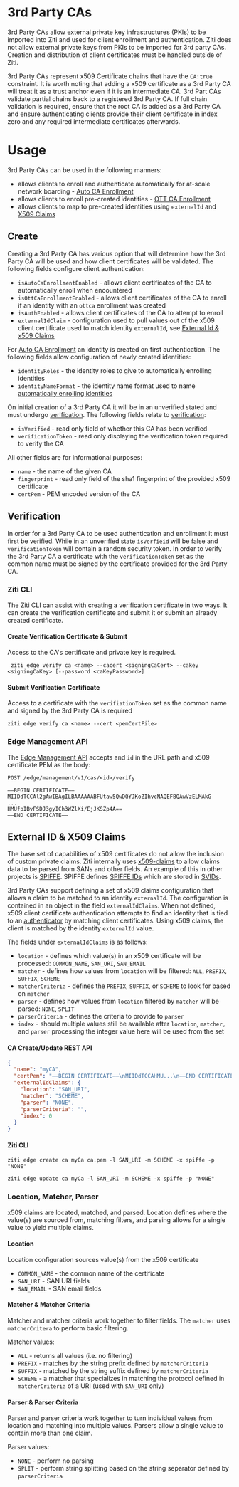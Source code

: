 # 3rd Party CAs

3rd Party CAs allow external private key infrastructures (PKIs) to be imported into Ziti and used for client enrollment
and authentication. Ziti does not allow external private keys from PKIs to be imported for 3rd party CAs. Creation and
distribution of client certificates must be handled outside of Ziti.

3rd Party CAs represent x509 Certificate chains that have the `CA:true` constraint. It is worth noting
that adding a x509 certificate as a 3rd Party CA will treat it as a trust anchor even if it is an intermediate CA.
3rd Part CAs validate partial chains back to a registered 3rd Party CA. If full chain validation is required, ensure
that the root CA is added as a 3rd Party CA and ensure authenticating clients provide their client certificate in
index zero and any required intermediate certificates afterwards.


# Usage 

3rd Party CAs can be used in the following manners:
- allows clients to enroll and authenticate automatically for at-scale network boarding - [Auto CA Enrollment](../enrollment#auto-ca-enrollment)
- allows clients to enroll pre-created identities - [OTT CA Enrollment](../enrollment#ott-ca-enrollment)
- allows clients to map to pre-created identities using `externalId` and [X509 Claims](#external-id--x509-claims)


## Create

Creating a 3rd Party CA has various option that will determine how the 3rd Party CA will be used and how client
certificates will be validated. The following fields configure client authentication:

- `isAutoCaEnrollmentEnabled` - allows client certificates of the CA to automatically enroll when encountered
- `isOttCaEnrollmentEnabled` - allows client certificates of the CA to enroll if an identity with an `ottca` enrollment was created
- `isAuthEnabled` - allows client certificates of the CA to attempt to enroll
- `externalIdClaim` - configuration used to pull values out of the x509 client certificate used to match identity `externalId`, see [External Id & x509 Claims](#external-id--x509-claims)



For [Auto CA Enrollment](../enrollment#auto-ca-enrollment) an identity is created on first authentication. 
The following fields allow configuration of newly created identities:

- `identityRoles` - the identity roles to give to automatically enrolling identities
- `identityNameFormat` - the identity name format used to name [automatically enrolling identities](../enrollment#auto-ca-enrollment)

On initial creation of a 3rd Party CA it will be in an unverified stated and must undergo [verification](#verification).
The following fields relate to [verification](#verification):

- `isVerified` - read only field of whether this CA has been verified
- `verificationToken` - read only displaying the verification token required to verify the CA

All other fields are for informational purposes:
- `name` - the name of the given CA
- `fingerprint` - read only field of the sha1 fingerprint of the provided x509 certificate
- `certPem` - PEM encoded version of the CA


## Verification 

In order for a 3rd Party CA to be used authentication and enrollment it must first be verified. While in an unverified
state `isVerfieid` will be false and `verificationToken` will contain a random security token. In order to verify
the 3rd Party CA a certificate with the `verificationToken` set as the common name must be signed by the certificate
provided for the 3rd Party CA.

### Ziti CLI

The Ziti CLI can assist with creating a verification certificate in two ways. It can create the verification certificate
and submit it or submit an already created certificate.

#### Create Verification Certificate & Submit

Access to the CA's certificate and private key is required.

` ziti edge verify ca <name> --cacert <signingCaCert> --cakey <signingCaKey> [--password <caKeyPassword>]`

#### Submit Verification Certificate

Access to a certificate with the `verifiationToken` set as the common name and signed by the 3rd Party CA is required

`ziti edge verify ca <name> --cert <pemCertFile>`

### Edge Management API

The [Edge Management API](/docs/reference/developer/api#edge-management-api) accepts and `id` in the URL path and x509 certificate PEM
as the body:

`POST /edge/management/v1/cas/<id>/verify`
```
—–BEGIN CERTIFICATE—–
MIIDdTCCAl2gAwIBAgILBAAAAAABFUtaw5QwDQYJKoZIhvcNAQEFBQAwVzELMAkG
...
HMUfpIBvFSDJ3gyICh3WZlXi/EjJKSZp4A==
—–END CERTIFICATE—–
```

## External ID & X509 Claims

The base set of capabilities of x509 certificates do not allow the inclusion of custom private claims. Ziti internally
uses [x509-claims](https://github.com/openziti/x509-claims) to allow claims data to be parsed from SANs and other
fields. An example of this in other projects is [SPIFFE](https://spiffe.io/). SPIFFE defines [SPIFFE IDs](https://spiffe.io/docs/latest/spiffe-about/spiffe-concepts/#spiffe-id)
which are stored in [SVIDs](https://spiffe.io/docs/latest/spiffe-about/spiffe-concepts/#spiffe-verifiable-identity-document-svid).

3rd Party CAs support defining a set of x509 claims configuration that allows a claim to be matched to an identity
`externalId`. The configuration is contained in an object in the field `externalIdClaims`. When not defined, x509
client certificate authentication attempts to find an identity that is tied to an [authenticator](./auth#authenticators) 
by matching client certificates. Using x509 claims, the client is matched by the identity `externalId` value.

The fields under `externalIdClaims` is as follows:

- `location` - defines which value(s) in an x509 certificate will be processed: `COMMON_NAME`, `SAN_URI`, `SAN_EMAIL`
- `matcher` - defines how values from `location` will be filtered: `ALL`, `PREFIX`, `SUFFIX`, `SCHEME`
- `matcherCriteria` - defines the `PREFIX`, `SUFFIX`, or `SCHEME` to look for based on `matcher`
- `parser` - defines how values from `location` filtered by `matcher` will be parsed: `NONE`, `SPLIT`
- `parserCriteria` - defines the criteria to provide to `parser`
- `index` - should multiple values still be available after `location`, `matcher,` and `parser` processing the integer value here will be used from the set

#### CA Create/Update REST API
```json
{
  "name": "myCA",
  "certPem": "—–BEGIN CERTIFICATE—–\nMIIDdTCCAHMU...\n—–END CERTIFICATE—–",
  "externalIdClaims": {
    "location": "SAN_URI",
    "matcher": "SCHEME",
    "parser": "NONE",
    "parserCriteria": "",
    "index": 0
  }
}
```
#### Ziti CLI

```
ziti edge create ca myCa ca.pem -l SAN_URI -m SCHEME -x spiffe -p "NONE"
```

```
ziti edge update ca myCa -l SAN_URI -m SCHEME -x spiffe -p "NONE"
```

### Location, Matcher, Parser

x509 claims are located, matched, and parsed. Location defines where the value(s) are sourced from, matching filters, 
and parsing allows for a single value to yield multiple claims.

#### Location

Location configuration sources value(s) from the x509 certificate

- `COMMON_NAME` - the common name of the certificate
- `SAN_URI` - SAN URI fields
- `SAN_EMAIL` - SAN email fields

#### Matcher & Matcher Criteria

Matcher and matcher criteria work together to filter fields. The `matcher` uses `matcherCritera` to perform basic
filtering.

Matcher values:

- `ALL` - returns all values (i.e. no filtering)
- `PREFIX` - matches by the string prefix defined by `matcherCriteria`
- `SUFFIX` - matched by the string suffix defined by `matcherCriteria`
- `SCHEME` - a matcher that specializes in matching the protocol defined in `matcherCriteria` of  a URI (used with `SAN_URI` only)

#### Parser & Parser Criteria

Parser and parser criteria work together to turn individual values from location and matching into multiple values.
Parsers allow a single value to contain more than one claim.

Parser values:
- `NONE` - perform no parsing
- `SPLIT` - perform string splitting based on the string separator defined by `parserCriteria`
